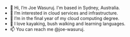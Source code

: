 - 👋 Hi, I’m Joe Wasuruj. I'm based in Sydney, Australia.
- 👀 I’m interested in cloud services and infrastructure.
- 🌱 I’m in the final year of my cloud computing degree.
- 💞️ I love kayaking, bush walking and learning languages.
- 📫 You can reach me @joe-wasuruj.

<!---
joe-wasuruj/joe-wasuruj is a ✨ special ✨ repository because its `README.md` (this file) appears on your GitHub profile.
You can click the Preview link to take a look at your changes.
--->
